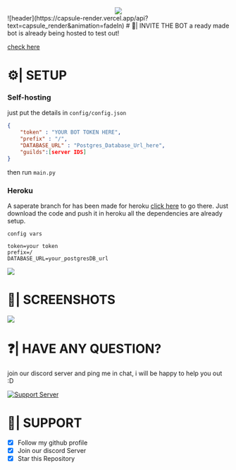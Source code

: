 <center><img src="https://capsule-render.vercel.app/api?type=waving&color=gradient&height=200&section=header&text=VALO SHOP BOT&fontSize=80&fontAlignY=35&animation=twinkling&fontColor=gradient" /></center>
![header](https://capsule-render.vercel.app/api?text=capsule_render&animation=fadeIn)
# 🔗| INVITE THE BOT
a ready made bot is already being hosted to test out! 

[check here](https://discord.com/api/oauth2/authorize?client_id=980918916211695717&permissions=139586816064&scope=bot%20applications.commands)

# ⚙️| SETUP

### Self-hosting
just put the details in `config/config.json`
```json
{
    "token" : "YOUR BOT TOKEN HERE",
    "prefix" : "/",
    "DATABASE_URL" : "Postgres_Database_Url_here",
    "guilds":[server IDS]
}
```

then run `main.py`

### Heroku 
A saperate branch for has been made for heroku [click here](https://github.com/typhonshambo/valo-shop/tree/heroku) to go there. Just download the code and push it in heroku all the dependencies are already setup.

`config vars`
```
token=your token
prefix=/
DATABASE_URL=your_postgresDB_url
```
<img src="./samples/config.png">

# 📸| SCREENSHOTS
<img src="./samples/sample.png">

# ❓| HAVE ANY QUESTION?
join our discord server and ping me in chat, i will be happy to help you out :D

[![Support Server](https://discord.com/api/guilds/556197206147727391/widget.png?style=banner2)](https://discord.gg/m5mSyTV7RR)

# 🙌| SUPPORT
- [x] Follow my github profile
- [x] Join our discord Server
- [x] Star this Repository
